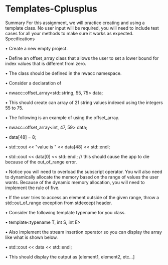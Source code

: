 # Templates-Cplusplus
Summary
For this assignment, we will practice creating and using a template class. No user input will be required, you will need to
include test cases for all your methods to make sure it works as expected.
Specifications

• Create a new empty project.

• Define an offset_array class that allows the user to set a lower bound for index values that is different from zero.

• The class should be defined in the nwacc namespace.

• Consider a declaration of

• nwacc::offset_array<std::string, 55, 75> data;

• This should create can array of 21 string values indexed using the integers 55 to 75.

• The following is an example of using the offset_array.

• nwacc::offset_array<int, 47, 59> data;

• data[48] = 8;

• std::cout << "value is " << data[48] << std::endl;

• std::cout << data[0] << std::endl; // this should cause the app to die because of the out_of_range error.

• Notice you will need to overload the subscript operator. You will also need to dynamically allocate the memory
based on the range of values the user wants. Because of the dynamic memory allocation, you will need to
implement the rule of five.

• If the user tries to access an element outside of the given range, throw a std::out_of_range exception from
stdexcept header.

• Consider the following template typename for you class.

• template<typename T, int S, int E>

• Also implement the stream insertion operator so you can display the array like what is shown below.

• std::cout << data << std::endl;

• This should display the output as [element1, element2, etc…]
